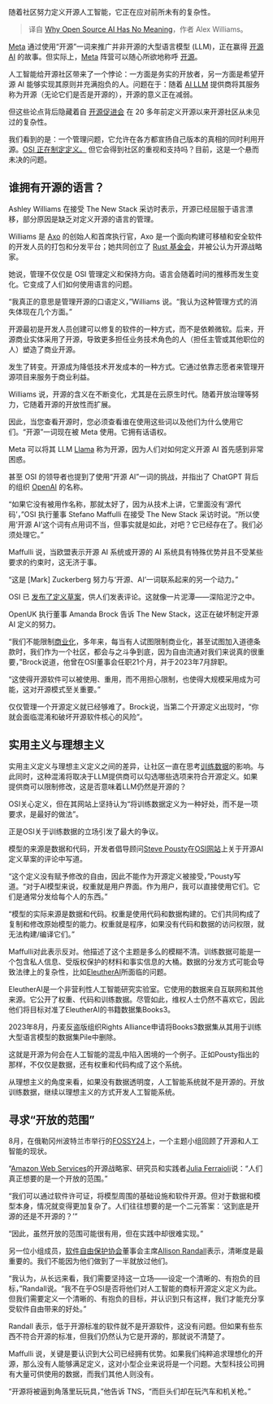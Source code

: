 
<!--
title: 为什么开源人工智能没有意义？
cover: https://cdn.thenewstack.io/media/2024/09/8c845a20-why-open-source-ai-has-no-meaning-2.jpg
-->

随着社区努力定义开源人工智能，它正在应对前所未有的复杂性。

> 译自 [Why Open Source AI Has No Meaning](https://thenewstack.io/why-open-source-ai-has-no-meaning/)，作者 Alex Williams。

[Meta](https://about.fb.com/news/2024/07/open-source-ai-is-the-path-forward/) 通过使用“开源”一词来推广并非开源的大型语言模型 (LLM)，正在赢得 [开源 AI](https://thenewstack.io/open-source-ai-what-about-data-transparency/) 的故事。但实际上，[Meta](https://about.meta.com/?utm_content=inline+mention) 阵营可以随心所欲地称呼 [开源](https://thenewstack.io/open-source/)。

人工智能给开源社区带来了一个悖论：一方面是务实的开放者，另一方面是希望开源 AI 能够实现其原则并充满抱负的人。问题在于：随着 [AI LLM](https://thenewstack.io/llm/) 提供商将其服务称为开源（无论它们是否是开源的），开源的意义正在减弱。

但这些论点背后隐藏着自 [开源促进会](https://thenewstack.io/open-source-ai-osi-wrestles-with-a-definition/) 在 20 多年前定义开源以来开源社区从未见过的复杂性。

我们看到的是：一个管理问题，它允许在各方都宣扬自己版本的真相的同时利用开源。[OSI 正在制定定义。](https://thenewstack.io/open-source-initiative-hits-the-road-to-define-open-source-ai/) 但它会得到社区的重视和支持吗？目前，这是一个悬而未决的问题。

## 谁拥有开源的语言？

Ashley Williams 在接受 The New Stack 采访时表示，开源已经屈服于语言漂移，部分原因是缺乏对定义开源的语言的管理。

Williams 是 [Axo](https://axo.dev/) 的创始人和首席执行官，Axo 是一个面向构建可移植和安全软件的开发人员的打包和分发平台；她共同创立了 [Rust 基金会](https://thenewstack.io/rust-programming-language/)，并被公认为开源战略家。

她说，管理不仅仅是 OSI 管理定义和保持方向。语言会随着时间的推移而发生变化。它变成了人们如何使用语言的问题。

“我真正的意思是管理开源的口语定义，”Williams 说。“我认为这种管理方式的消失体现在几个方面。”

开源最初是开发人员创建可以修复的软件的一种方式，而不是依赖微软。后来，开源商业实体采用了开源，导致更多担任业务技术角色的人（担任主管或其他职位的人）塑造了商业开源。

发生了转变。开源成为降低技术开发成本的一种方式。它通过依靠志愿者来管理开源项目来服务于商业利益。

Williams 说，开源的含义在不断变化，尤其是在云原生时代。随着开放治理等努力，它随着开源的开放性而扩展。

因此，当您查看开源时，您必须查看谁在使用这些词以及他们为什么使用它们。“开源”一词现在被 Meta 使用。它拥有话语权。

Meta 可以将其 LLM [Llama](https://thenewstack.io/llama-3-how-metas-new-open-llm-compares-to-llama-1-and-2/) 称为开源，因为人们对如何定义开源 AI 首先感到非常困惑。

甚至 OSI 的领导者也提到了使用“开源 AI”一词的挑战，并指出了 ChatGPT 背后的组织 [OpenAI](https://thenewstack.io/beyond-chatgpt-exploring-the-openai-platform/) 的名称。

“如果它没有被用作名称，那就太好了，因为从技术上讲，它里面没有‘源代码’，”OSI 执行董事 Stefano Maffulli 在接受 The New Stack 采访时说。“所以使用‘开源 AI’这个词有点用词不当，但事实就是如此，对吧？它已经存在了。我们必须处理它。”

Maffulli 说，当欧盟表示开源 AI 系统或开源的 AI 系统具有特殊优势并且不受某些要求的约束时，这无济于事。

“这是 [Mark] Zuckerberg 努力与‘开源、AI’一词联系起来的另一个动力。”

OSI 已 [发布了定义草案](https://opensource.org/deepdive/drafts/open-source-ai-definition-draft-v-0-0-9)，供人们发表评论。这就像一片泥潭——深陷泥泞之中。

OpenUK 执行董事 Amanda Brock 告诉 The New Stack，这正在破坏制定开源 AI 定义的努力。

“我们不能限制[商业化](https://thenewstack.io/whats-next-for-companies-built-on-open-source/)，多年来，每当有人试图限制商业化，甚至试图加入道德条款时，我们作为一个社区，都会与之斗争到底，因为自由流通对我们来说真的很重要，”Brock说道，他曾在OSI董事会任职21个月，并于2023年7月辞职。

“这使得开源软件可以被使用、重用，而不用担心限制，也使得大规模采用成为可能，这对开源模式至关重要。”

仅仅管理一个开源定义就已经够难了。Brock说，当第二个开源定义出现时，“你就会面临混淆和破坏开源软件核心的风险”。

## 实用主义与理想主义

实用主义定义与理想主义定义之间的差异，让社区一直在思考[训练数据](https://thenewstack.io/dealing-with-distributed-data-when-training-ai-models/)的影响。与此同时，这种混淆将取决于LLM提供商可以勾选哪些选项来符合开源定义。如果提供商可以限制修改，这是否意味着LLM仍然是开源的？

OSI关心定义，但在其网站上坚持认为“将训练数据定义为一种好处，而不是一项要求，是最好的做法”。

正是OSI关于训练数据的立场引发了最大的争议。

模型的来源是数据和代码，开发者倡导顾问[Steve Pousty](https://www.linkedin.com/in/thesteve0/)在[OSI网站](https://discuss.opensource.org/t/draft-v-0-0-9-of-the-open-source-ai-definition-is-available-for-comments/513/10?u=thesteve0)上关于开源AI定义草案的评论中写道。

“这个定义没有赋予修改的自由，因此不能作为开源定义被接受，”Pousty写道。“对于AI模型来说，权重就是用户界面。作为用户，我可以直接使用它们。它们是通常分发给每个人的东西。”

“模型的实际来源是数据和代码。权重是使用代码和数据构建的。它们共同构成了复制和修改原始模型的能力。权重就是程序，如果没有代码和数据的访问权限，就无法构建/编译它们。”

Maffulli对此表示反对。他描述了这个主题是多么的模糊不清。训练数据可能是一个包含私人信息、受版权保护的材料和事实信息的大桶。数据的分发方式可能会导致法律上的复杂性，比如[EleutherAI](https://www.eleuther.ai/)所面临的问题。

EleutherAI是一个非营利性人工智能研究实验室。它使用的数据来自互联网和其他来源。它公开了权重、代码和训练数据。尽管如此，维权人士仍然不喜欢它，因此他们将目标对准了EleutherAI的书籍数据集Books3。

2023年8月，丹麦反盗版组织Rights Alliance申请将Books3数据集从其用于训练大型语言模型的数据集Pile中删除。

这就是开源为何会在人工智能的混乱中陷入困境的一个例子。正如Pousty指出的那样，不仅仅是数据，还有权重和代码构成了这个系统。

从理想主义的角度来看，如果没有数据透明度，人工智能系统就不是开源的。开放训练数据，继续以理想主义的方式开发人工智能系统。

## 寻求“开放的范围”

8月，在俄勒冈州波特兰市举行的[FOSSY24](https://2024.fossy.us/schedule/)上，一个主题小组回顾了开源和人工智能的现状。

“[Amazon Web Services](https://aws.amazon.com/?utm_content=inline+mention)的开源战略家、研究员和实践者[Julia Ferraioli](https://www.linkedin.com/in/juliaferraioli/)说：“人们真正想要的是一个开放的范围。”

“我们可以通过软件许可证，将模型周围的基础设施和软件开源。但对于数据和模型本身，情况就变得更加复杂了。人们往往想要的是一个二元答案：‘这到底是开源的还是不开源的？’”

“因此，虽然开放的范围可能很有用，但在实践中却很难实现。”

另一位小组成员，[软件自由保护协会](https://sfconservancy.org/)董事会主席[Allison Randall](https://www.linkedin.com/in/allisonrandal/)表示，清晰度是最重要的。我们不能因为他们做到了一半就放过他们。

“我认为，从长远来看，我们需要坚持这一立场——设定一个清晰的、有抱负的目标，”Randall说。“我不在乎OSI是否将他们对人工智能的商标开源定义定义为此。但我们需要定义一个清晰的、有抱负的目标，并认识到只有这样，我们才能充分享受软件自由带来的好处。” 

Randall 表示，低于开源标准的软件就不是开源软件，这没有问题。但如果有些东西不符合开源的标准，但我们仍然认为它是开源的，那就说不清楚了。

Maffulli 说，关键是要认识到大公司已经拥有优势。如果我们纯粹追求理想化的开源，那么没有人能够满足定义，这对小型企业来说将是一个问题。大型科技公司拥有大量可供使用的数据，而我们其他人则没有。

“开源将被逼到角落里玩玩具，”他告诉 TNS，“而巨头们却在玩汽车和机关枪。”
